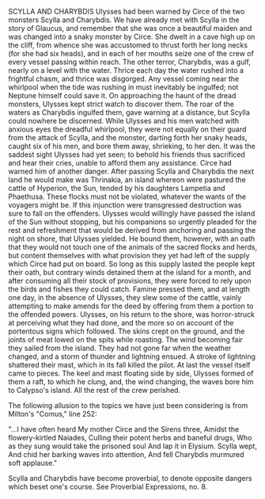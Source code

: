 SCYLLA AND CHARYBDIS
  Ulysses had been warned by Circe of the two monsters Scylla and
  Charybdis. We have already met with Scylla in the story of Glaucus,
  and remember that she was once a beautiful maiden and was changed into
  a snaky monster by Circe. She dwelt in a cave high up on the cliff,
  from whence she was accustomed to thrust forth her long necks (for she
  had six heads), and in each of her mouths seize one of the crew of
  every vessel passing within reach. The other terror, Charybdis, was
  a gulf, nearly on a level with the water. Thrice each day the water
  rushed into a frightful chasm, and thrice was disgorged. Any vessel
  coming near the whirlpool when the tide was rushing in must inevitably
  be ingulfed; not Neptune himself could save it.
  On approaching the haunt of the dread monsters, Ulysses kept
  strict watch to discover them. The roar of the waters as Charybdis
  ingulfed them, gave warning at a distance, but Scylla could nowhere be
  discerned. While Ulysses and his men watched with anxious eyes the
  dreadful whirlpool, they were not equally on their guard from the
  attack of Scylla, and the monster, darting forth her snaky heads,
  caught six of his men, and bore them away, shrieking, to her den. It
  was the saddest sight Ulysses had yet seen; to behold his friends thus
  sacrificed and hear their cries, unable to afford them any assistance.
  Circe had warned him of another danger. After passing Scylla and
  Charybdis the next land he would make was Thrinakia, an island whereon
  were pastured the cattle of Hyperion, the Sun, tended by his daughters
  Lampetia and Phaethusa. These flocks must not be violated, whatever
  the wants of the voyagers might be. If this injunction were
  transgressed destruction was sure to fall on the offenders.
  Ulysses would willingly have passed the island of the Sun without
  stopping, but his companions so urgently pleaded for the rest and
  refreshment that would be derived from anchoring and passing the night
  on shore, that Ulysses yielded. He bound them, however, with an oath
  that they would not touch one of the animals of the sacred flocks
  and herds, but content themselves with what provision they yet had
  left of the supply which Circe had put on board. So long as this
  supply lasted the people kept their oath, but contrary winds
  detained them at the island for a month, and after consuming all their
  stock of provisions, they were forced to rely upon the birds and
  fishes they could catch. Famine pressed them, and at length one day,
  in the absence of Ulysses, they slew some of the cattle, vainly
  attempting to make amends for the deed by offering from them a portion
  to the offended powers. Ulysses, on his return to the shore, was
  horror-struck at perceiving what they had done, and the more so on
  account of the portentous signs which followed. The skins crept on the
  ground, and the joints of meat lowed on the spits while roasting.
  The wind becoming fair they sailed from the island. They had not
  gone far when the weather changed, and a storm of thunder and
  lightning ensued. A stroke of lightning shattered their mast, which in
  its fall killed the pilot. At last the vessel itself came to pieces.
  The keel and mast floating side by side, Ulysses formed of them a
  raft, to which he clung, and, the wind changing, the waves bore him to
  Calypso's island. All the rest of the crew perished.

  The following allusion to the topics we have just been considering
  is from Milton's "Comus," line 252:

  "...I have often heard
  My mother Circe and the Sirens three,
  Amidst the flowery-kirtled Naiades,
  Culling their potent herbs and baneful drugs,
  Who as they sung would take the prisoned soul
  And lap it in Elysium. Scylla wept,
  And chid her barking waves into attention,
  And fell Charybdis murmured soft applause."

  Scylla and Charybdis have become proverbial, to denote opposite
  dangers which beset one's course. See Proverbial Expressions, no. 8.